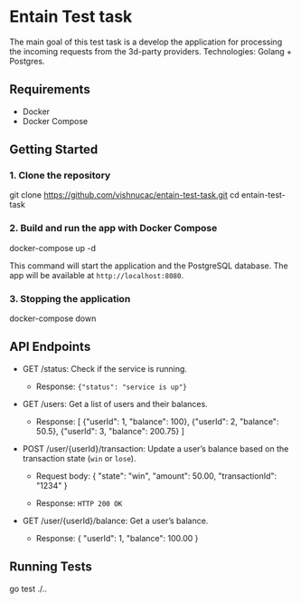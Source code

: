 # Entain Test task

The main goal of this test task is a develop the application for processing the incoming requests from the 3d-party providers.
Technologies: Golang + Postgres.

## Requirements

- Docker
- Docker Compose

## Getting Started

### 1. Clone the repository
git clone https://github.com/vishnucac/entain-test-task.git
cd entain-test-task


### 2. Build and run the app with Docker Compose
docker-compose up -d

This command will start the application and the PostgreSQL database. The app will be available at `http://localhost:8080`.

### 3. Stopping the application
docker-compose down

## API Endpoints

- GET /status: Check if the service is running.
  - Response: `{"status": "service is up"}`

- GET /users: Get a list of users and their balances.
  - Response:
  [
    {"userId": 1, "balance": 100},
    {"userId": 2, "balance": 50.5},
    {"userId": 3, "balance": 200.75}
  ]

- POST /user/{userId}/transaction: Update a user’s balance based on the transaction state (`win` or `lose`).
  - Request body:
  {
    "state": "win", 
    "amount": 50.00,
    "transactionId": "1234"
  }

  - Response: `HTTP 200 OK`

- GET /user/{userId}/balance: Get a user’s balance.
  - Response:
  {
    "userId": 1,
    "balance": 100.00
  }

## Running Tests
go test ./..